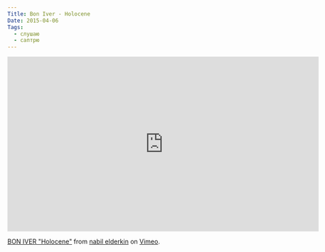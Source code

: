 ```yaml
---
Title: Bon Iver - Holocene
Date: 2015-04-06
Tags: 
  - слушаю
  - саптрю
---
```


<div class="text"><iframe src="https://player.vimeo.com/video/27307766?color=c2c2c2&amp;title=0&amp;byline=0&amp;portrait=0" width="700" height="394" frameborder="0" webkitallowfullscreen="webkitallowfullscreen" mozallowfullscreen="mozallowfullscreen" allowfullscreen="allowfullscreen"></iframe> <p><a href="https://vimeo.com/27307766">BON IVER "Holocene"</a> from <a href="https://vimeo.com/nabilelderkin">nabil elderkin</a> on <a href="https://vimeo.com">Vimeo</a>.</p></div>